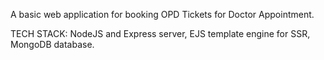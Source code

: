 A basic web application for booking OPD Tickets for Doctor Appointment.

TECH STACK: NodeJS and Express server, EJS template engine for SSR, MongoDB database.

